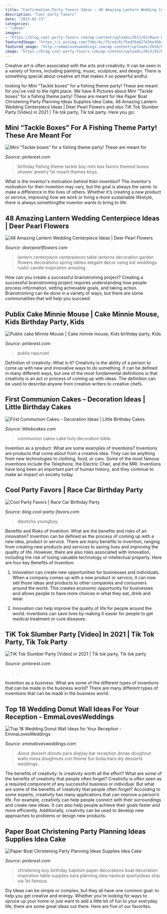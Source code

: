 ```yaml
---
title: "Confirmation Party Favors Ideas ~ 48 Amazing Lantern Wedding Centerpiece Ideas"
description: "Cool party favors"
date: "2023-01-13"
categories:
- "ideas"
images:
- "https://blog.cool-party-favors.com/wp-content/uploads/2013/03/Race-Car-Party-Food.jpg"
featuredImage: "https://i.pinimg.com/736x/6c/75/ed/6c75edf6a627d3be30ba6f02a2aa3a11.jpg"
featured_image: "http://emmalovesweddings.com/wp-content/uploads/2018/06/mouth-watering-wedding-donut-wall-ideas.jpg"
image: "https://blog.cool-party-favors.com/wp-content/uploads/2013/03/Race-Car-Party-Food.jpg"
---
```



Creative art is often associated with the arts and creativity. It can be seen in a variety of forms, including painting, music, sculpture, and design. There is something special about creative art that makes it so powerful andful.

	

		
looking for Mini “Tackle boxes” for a fishing theme party! These are meant for you've visit to the right place. We have 8 Pictures about Mini “Tackle boxes” for a fishing theme party! These are meant for like Paper Boat Christening Party Planning Ideas Supplies Idea Cake, 48 Amazing Lantern Wedding Centerpiece Ideas | Deer Pearl Flowers and also TiK Tok Slumber Party [Video] in 2021 | Tik tok party, Tik tok party. Here you go:
		
    
## Mini “Tackle Boxes” For A Fishing Theme Party! These Are Meant For

<img loading=lazy src="https://i.pinimg.com/736x/6c/75/ed/6c75edf6a627d3be30ba6f02a2aa3a11.jpg" onerror="this.onerror=null;this.src='https://tse2.mm.bing.net/th?id=OIP.PFDp1NILVzDx83Sb55zMggHaJ3&amp;pid=15.1';" alt="Mini “Tackle boxes” for a fishing theme party! These are meant for">

_Source: pinterest.com_

>birthday fishing theme tackle boy mini box favors themed boxes shower jewelry 1st meant themes boys. 

	

What is the inventor's motivation behind their invention?
The inventor's motivation for their invention may vary, but the goal is always the same: to make a difference in the lives of others. Whether it's creating a new product or service, improving how we work or living a more sustainable lifestyle, there is always somethingthe inventor wants to bring to life.

    
## 48 Amazing Lantern Wedding Centerpiece Ideas | Deer Pearl Flowers

<img loading=lazy src="http://www.deerpearlflowers.com/wp-content/uploads/2015/05/Vintage-lantern-centerpiece.jpg" onerror="this.onerror=null;this.src='https://tse4.mm.bing.net/th?id=OIP.u-uOHGLmt6ZAVeLso41aMQHaLH&amp;pid=15.1';" alt="48 Amazing Lantern Wedding Centerpiece Ideas | Deer Pearl Flowers">

_Source: deerpearlflowers.com_

>lantern centerpiece centerpieces table lanterns decoration garden flowers decorations spring tables elegant decor using kat weddings rustic candle inspiration amazing. 

	

How can you create a successful brainstroming project?
Creating a successful brainstroming project requires understanding how people process information, setting achievable goals, and taking action. Brainstroming can be done in a variety of ways, but there are some commonalities that will help you succeed.

    
## Publix Cake Minnie Mouse | Cake Minnie Mouse, Kids Birthday Party, Kids

<img loading=lazy src="https://i.pinimg.com/736x/91/4b/a0/914ba08404e9b4e78d36d8e9cebfa9ae--publix-cakes-minnie-mouse.jpg" onerror="this.onerror=null;this.src='https://tse1.mm.bing.net/th?id=OIP.pysT2ljQKImgFRxdFhaOWAHaJ3&amp;pid=15.1';" alt="Publix cake Minnie Mouse | Cake minnie mouse, Kids birthday party, Kids">

_Source: pinterest.com_

>publix rapunzel. 

	

Definition of creativity: What is it?
Creativity is the ability of a person to come up with new and innovative ways to do something. It can be defined in many different ways, but one of the most fundamental definitions is that creativity is an act or process of coming up with ideas. The definition can be used to describe anyone from creative writers to creative chefs.

    
## First Communion Cakes – Decoration Ideas | Little Birthday Cakes

<img loading=lazy src="http://www.littlebcakes.com/wp-content/uploads/2014/02/Pictures-of-First-Communion-Cakes-627x1024.jpg" onerror="this.onerror=null;this.src='https://tse2.mm.bing.net/th?id=OIP.iNCejBY0aD6J938eaEJdHAHaMG&amp;pid=15.1';" alt="First Communion Cakes – Decoration Ideas | Little Birthday Cakes">

_Source: littlebcakes.com_

>communion cakes cake holy decoration bible. 

	

Invention as a product: What are some examples of inventions?
Inventions are products that come about from a creative idea. They can be anything from new technologies to clothing, food, or cars. Some of the most famous inventions include the Telephone, the Electric Chair, and the MRI. Inventions have long been an important part of human history, and they continue to make an impact on society today.

    
## Cool Party Favors | Race Car Birthday Party

<img loading=lazy src="https://blog.cool-party-favors.com/wp-content/uploads/2013/03/Race-Car-Party-Food.jpg" onerror="this.onerror=null;this.src='https://tse4.mm.bing.net/th?id=OIP.VghDM_7oX1EKCGUkp0kHnQHaE6&amp;pid=15.1';" alt="Cool Party Favors | Race Car Birthday Party">

_Source: blog.cool-party-favors.com_

>dipsticks youngboy. 

	

Benefits and Risks of Invention: What are the benefits and risks of an innovation?
Invention can be defined as the process of coming up with a new idea, product or service. There are many benefits to invention, ranging from creating new products and services to saving lives and improving the quality of life. However, there are also risks associated with innovation, including the risk of losing valuable technology or intellectual property. Here are four key Benefits of Invention: 
1) Innovation can create new opportunities for businesses and individuals. When a company comes up with a new product or service, it can now sell those ideas and products to other companies and consumers around the world. This creates economic opportunity for businesses and allows people to have more choices in what they eat, drink and wear. 

2) Innovation can help improve the quality of life for people around the world. Inventions can save lives by making it easier for people to get medical treatment or cure diseases.

    
## TiK Tok Slumber Party [Video] In 2021 | Tik Tok Party, Tik Tok Party

<img loading=lazy src="https://i.pinimg.com/736x/da/6a/22/da6a22921a7fb74070ddb8f8e26b7318.jpg" onerror="this.onerror=null;this.src='https://tse2.mm.bing.net/th?id=OIP.zY0G0_Mq7MJvIklD91-s7wHaNK&amp;pid=15.1';" alt="TiK Tok Slumber Party [Video] in 2021 | Tik tok party, Tik tok party">

_Source: pinterest.com_

>. 

	

Invention as a business: What are some of the different types of inventions that can be made in the business world?
There are many different types of inventions that can be made in the business world.

    
## Top 18 Wedding Donut Wall Ideas For Your Reception - EmmaLovesWeddings

<img loading=lazy src="http://emmalovesweddings.com/wp-content/uploads/2018/06/mouth-watering-wedding-donut-wall-ideas.jpg" onerror="this.onerror=null;this.src='https://tse2.mm.bing.net/th?id=OIP.rZao_X9nht7_W8fFZGxRmgHaJ4&amp;pid=15.1';" alt="Top 18 Wedding Donut Wall Ideas for Your Reception - EmmaLovesWeddings">

_Source: emmalovesweddings.com_

>donut dessert donuts para display bar reception donas doughnut walls mesa doughnuts con theme fun boda bars diy desserts weddings. 

	

The benefits of creativity: Is creativity worth all the effort? What are some of the benefits of creativity that people often forget?
Creativity is often seen as a required component of any successful business or individual. But what are some of the benefits of creativity that people often forget? According to some experts, creativity has many applications that can improve a person’s life. For example, creativity can help people connect with their surroundings and create new ideas. It can also help people achieve their goals faster and more efficiently. Additionally, creativity can be used to develop new approaches to problems or design new products.

    
## Paper Boat Christening Party Planning Ideas Supplies Idea Cake

<img loading=lazy src="https://i.pinimg.com/736x/c1/19/d0/c119d07e3307c40a2bc4905b843a999c--baptism-party-decorations-boy-baptism-party.jpg" onerror="this.onerror=null;this.src='https://tse2.mm.bing.net/th?id=OIP._mJXXLueUIdGy3APHxhgmgHaLK&amp;pid=15.1';" alt="Paper Boat Christening Party Planning Ideas Supplies Idea Cake">

_Source: pinterest.com_

>christening boy birthday baptism paper decorations boat decoration inspiration table supplies kara planning idea nautical spartyideas ship via 1st famous. 

	

Diy Ideas can be simple or complex, but they all have one common goal: to help you get creative and energy. Whether you're looking for ways to spruce up your home or just want to add a little bit of fun to your everyday life, there are some great ideas out there. Here are five of our favorites.

